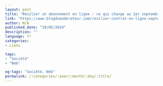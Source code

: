 ```yaml
---
layout: post
title: "Résilier un abonnement en ligne : ce qui change au 1er septembre"
link: "https://www.blogdumoderateur.com/resilier-contrat-en-ligne-septembre-2023"
author: N/A
published_date: "19/05/2024"
description: ""
language: fr
categories:
- Liens

tags:
- "Société"
- "Web"

og-tags: "Société, Web"
permalink: /:categories/:year/:month/:day/:title/
---
```

